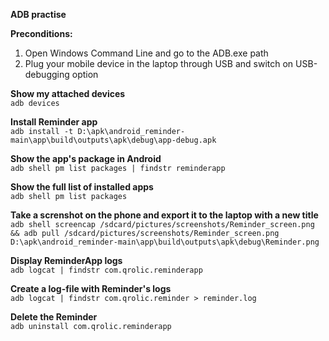 **ADB practise**

**Preconditions:** 
1. Open Windows Command Line and go to the ADB.exe path
2. Plug your mobile device in the laptop through USB and switch on USB-debugging option


**Show my attached devices**   
`adb devices`

**Install Reminder app**  
`adb install -t D:\apk\android_reminder-main\app\build\outputs\apk\debug\app-debug.apk`

**Show the app's package in Android**  
`adb shell pm list packages | findstr reminderapp`

**Show the full list of installed apps**  
`adb shell pm list packages`

**Take a screnshot on the phone and export it to the laptop with a new title**    
`adb shell screencap /sdcard/pictures/screenshots/Reminder_screen.png && adb pull /sdcard/pictures/screenshots/Reminder_screen.png D:\apk\android_reminder-main\app\build\outputs\apk\debug\Reminder.png`

**Display ReminderApp logs**  
`adb logcat | findstr com.qrolic.reminderapp`

**Create a log-file with Reminder's logs**  
`adb logcat | findstr com.qrolic.reminder > reminder.log`

**Delete the Reminder**  
`adb uninstall com.qrolic.reminderapp`